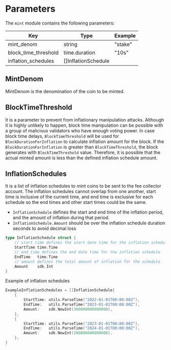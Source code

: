 <!--
order: 4
-->

# Parameters

The `mint` module contains the following parameters:

| Key                  | Type                | Example |
|----------------------|---------------------|---------|
| mint_denom           | string              | "stake" |
| block_time_threshold | time.duration       | "10s"   |
| inflation_schedules  | []InflationSchedule |         |

## MintDenom

MintDenom is the denomination of the coin to be minted.

## BlockTimeThreshold

It is a parameter to prevent from inflationary manipulation attacks. Although it is highly unlikely to happen, block time manipulation can be possible with a group of malicious validators who have enough voting power. In case block time delays, `BlockTimeThreshold` will be used for `BlockDurationForInflation` to calculate inflation amount for the block. If the `BlockDurationForInflation` is greater than `BlockTimeThreshold`, the block generates with `BlockTimeThreshold` value. Therefore, it is possible that the actual minted amount is less than the defined inflation schedule amount.

## InflationSchedules

It is a list of inflation schedules to mint coins to be sent to the fee collector account. The inflation schedules cannot overlap from one another, start time is inclusive of the current time, and end time is exclusive for each schedule so the end times and other start times could be the same. 

- `InflationSchedule` defines the start and end time of the inflation period, and the amount of inflation during that period.
- `InflationSchedule.Amount` should be over the inflation schedule duration seconds to avoid decimal loss

```go
type InflationSchedule struct {
	// start_time defines the start date time for the inflation schedule
    StartTime time.Time
	// end_time defines the end date time for the inflation schedule
    EndTime   time.Time
	// amount defines the total amount of inflation for the schedule
    Amount    sdk.Int
}
```

Example of inflation schedules

```go
ExampleInflationSchedules = []InflationSchedule{
    {
        StartTime: utils.ParseTime("2022-01-01T00:00:00Z"),
        EndTime:   utils.ParseTime("2023-01-01T00:00:00Z"),
        Amount:    sdk.NewInt(300000000000000),
    },
    {
        StartTime: utils.ParseTime("2023-01-01T00:00:00Z"),
        EndTime:   utils.ParseTime("2024-01-01T00:00:00Z"),
        Amount:    sdk.NewInt(200000000000000),
    },
}
```